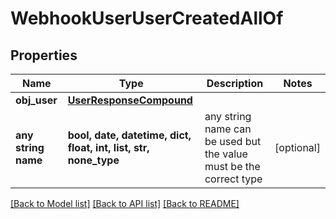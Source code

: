 # WebhookUserUserCreatedAllOf


## Properties
Name | Type | Description | Notes
------------ | ------------- | ------------- | -------------
**obj_user** | [**UserResponseCompound**](UserResponseCompound.md) |  | 
**any string name** | **bool, date, datetime, dict, float, int, list, str, none_type** | any string name can be used but the value must be the correct type | [optional]

[[Back to Model list]](../README.md#documentation-for-models) [[Back to API list]](../README.md#documentation-for-api-endpoints) [[Back to README]](../README.md)


